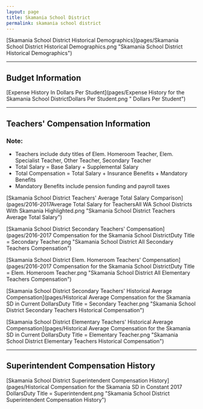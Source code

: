 ```yaml
---
layout: page
title: Skamania School District
permalink: skamania school district
---
```



[Skamania School District Historical Demographics](pages/Skamania School District Historical Demographics.png "Skamania School District Historical Demographics")

___

## Budget Information

[Expense History In Dollars Per Student](pages/Expense History for the Skamania School DistrictDollars Per Student.png " Dollars Per Student")


___

## Teachers' Compensation Information
### Note:
- Teachers include duty titles of Elem. Homeroom Teacher, Elem. Specialist Teacher, Other Teacher, Secondary Teacher
- Total Salary = Base Salary + Supplemental Salary
- Total Compensation = Total Salary + Insurance Benefits + Mandatory Benefits
- Mandatory Benefits include pension funding and payroll taxes

[Skamania School District Teachers' Average Total Salary Comparison](pages/2016-2017Average Total Salary for TeachersAll WA School Districts With Skamania Highlighted.png "Skamania School District Teachers Average Total Salary")

[Skamania School District Secondary Teachers' Compensation](pages/2016-2017 Compensation for the Skamania School DistrictDuty Title = Secondary Teacher.png "Skamania School District All Secondary Teachers Compensation")

[Skamania School District Elem. Homeroom Teachers' Compensation](pages/2016-2017 Compensation for the Skamania School DistrictDuty Title = Elem. Homeroom Teacher.png "Skamania School District All Elementary Teachers Compensation")

[Skamania School District Secondary Teachers' Historical Average Compensation](pages/Historical Average Compensation for the Skamania SD in Current DollarsDuty Title = Secondary Teacher.png "Skamania School District Secondary Teachers Historical Compensation")

[Skamania School District Elementary Teachers' Historical Average Compensation](pages/Historical Average Compensation for the Skamania SD in Current DollarsDuty Title = Elementary Teacher.png "Skamania School District Elementary Teachers Historical Compensation")


___

## Superintendent Compensation History

[Skamania School District Superintendent Compensation History](pages/Historical Compensation for the Skamania SD in Constant 2017 DollarsDuty Title = Superintendent.png "Skamania School District Superintendent Compensation History")

